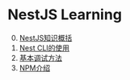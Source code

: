 # NestJS Learning  
0. [NestJS知识概括](https://github.com/maxthonl/NestJs-Learning/blob/master/00_nestjs-outline.md)
1. [Nest CLI的使用](https://github.com/maxthonl/NestJs-Learning/blob/master/01_nest-cli.md)
2. [基本调试方法](https://github.com/maxthonl/NestJs-Learning/blob/master/02_debug.md)
3. [NPM介绍](https://github.com/maxthonl/NestJs-Learning/blob/master/03_npm.md)
